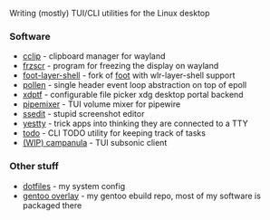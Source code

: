 Writing (mostly) TUI/CLI utilities for the Linux desktop

### Software
- [cclip](https://github.com/heather7283/cclip) - clipboard manager for wayland
- [frzscr](https://github.com/heather7283/frzscr) - program for freezing the display on wayland
- [foot-layer-shell](https://codeberg.org/heather7283/foot-layer-shell) - fork of [foot](https://codeberg.org/dnkl/foot) with wlr-layer-shell support
- [pollen](https://github.com/heather7283/pollen) - single header event loop abstraction on top of epoll
- [xdptf](https://github.com/heather7283/xdg-desktop-portal-termfilechooser) - configurable file picker xdg desktop portal backend
- [pipemixer](https://github.com/heather7283/pipemixer) - TUI volume mixer for pipewire
- [ssedit](https://github.com/heather7283/ssedit) - stupid screenshot editor
- [yestty](https://github.com/heather7283/yestty) - trick apps into thinking they are connected to a TTY
- [todo](https://github.com/heather7283/todo) - CLI TODO utility for keeping track of tasks
- [(WIP) campanula](https://github.com/heather7283/campanula) - TUI subsonic client

### Other stuff
- [dotfiles](https://github.com/heather7283/dotfiles) - my system config
- [gentoo overlay](https://github.com/heather7283/gentoo-overlay) - my gentoo ebuild repo, most of my software is packaged there

 
<!--
**heather7283/heather7283** is a ✨ _special_ ✨ repository because its `README.md` (this file) appears on your GitHub profile.

Here are some ideas to get you started:

- 🔭 I’m currently working on ...
- 🌱 I’m currently learning ...
- 👯 I’m looking to collaborate on ...
- 🤔 I’m looking for help with ...
- 💬 Ask me about ...
- 📫 How to reach me: ...
- 😄 Pronouns: ...
- ⚡ Fun fact: ...
-->
